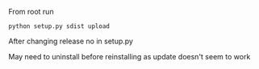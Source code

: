 From root run

```
python setup.py sdist upload
```

After changing release no in setup.py

May need to uninstall before reinstalling as update doesn't seem to work
